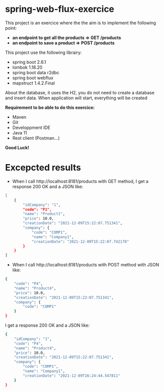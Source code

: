 # spring-web-flux-exercice

This project is an exercice where the the aim is to implement the following point:
- **an endpoint to get all the products => GET /products**
- **an endpoint to save a product => POST /products**

This project use the following librairy:
- spring boot 2.6.1
- lombok 1.18.20
- spring boot data r2dbc
- spring boot webflux
- mapstruct 1.4.2.Final

About the database, it uses the H2, you do not need to create a database and insert data. When application will start, everything will be created

**Requirement to be able to do this exercice:**
- Maven
- Git
- Developpment IDE
- Java 11
- Rest client (Postman...)


**Good Luck!**


# Excepcted results

- When I call http://localhost:8181/products with GET method, I get a response 200 OK and a JSON like:
```sh
[
    {
        "idCompany": "1",
        "code": "P1",
        "name": "Product1",
        "price": 10.0,
        "creationDate": "2021-12-09T15:22:07.751341",
        "company": {
            "code": "COMP1",
            "name": "Company1",
            "creationDate": "2021-12-09T15:22:07.742178"
        }
    }
]
```
- When I call http://localhost:8181/products with POST method with JSON like:
```sh
{
    "code": "P4",
    "name": "Product4",
    "price": 10.0,
    "creationDate": "2021-12-09T15:22:07.751341",
    "company": {
        "code": "COMP1"
    }
}
```

I get a response 200 OK and a JSON like:
```sh
{
    "idCompany": "1",
    "code": "P4",
    "name": "Product4",
    "price": 10.0,
    "creationDate": "2021-12-09T15:22:07.751341",
    "company": {
        "code": "COMP1",
        "name": "Company1",
        "creationDate": "2021-12-09T16:24:44.547811"
    }
}
```

